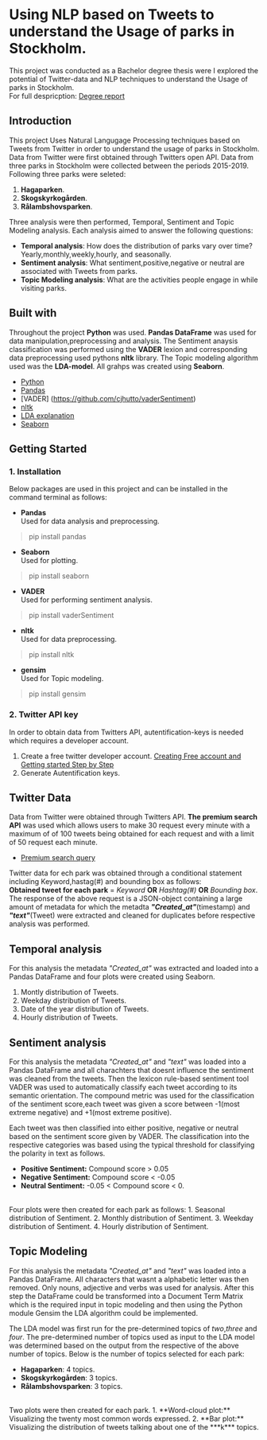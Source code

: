 # Using NLP based on Tweets to understand the Usage of parks in Stockholm.
This project was conducted as a Bachelor degree thesis were I explored the potential of Twitter-data and NLP techniques to understand the Usage of parks in Stockholm.
<br/>
For full despricption: [Degree report](http://www.diva-portal.se/smash/get/diva2:1453846/FULLTEXT01.pdf)
## Introduction
This project Uses Natural Langugage Processing techniques based on Tweets from Twitter in order to understand the usage of parks in Stockholm. Data from Twitter were first obtained through Twitters open API. Data from three parks in Stockholm were collected between the periods 2015-2019. Following three parks were seleted:
1. **Hagaparken**.
2. **Skogskyrkogården**.
3. **Rålambshovsparken**.<br/>

Three analysis were then performed, Temporal, Sentiment and Topic Modeling analysis. Each analysis aimed to answer the following questions:<br/>

* **Temporal analysis**: How does the distribution of parks vary over time? Yearly,monthly,weekly,hourly, and seasonally.
* **Sentiment analysis**: What sentiment,positive,negative or neutral are associated with Tweets from parks.
* **Topic Modeling analysis**: What are the activities people engage in while visiting parks.

## Built with
Throughout the project **Python** was used. **Pandas DataFrame** was used for data manipulation,preprocessing and analysis. The Sentiment anaysis classification was performed using the **VADER** lexion and corresponding data preprocessing used pythons **nltk** library. The Topic modeling algorithm used was the **LDA-model**. All grahps was created using **Seaborn**.

* [Python](https://www.python.org/)
* [Pandas](https://pandas.pydata.org/)
* [VADER] (https://github.com/cjhutto/vaderSentiment)
* [nltk](https://www.nltk.org/)
* [LDA explanation](https://www.analyticsvidhya.com/blog/2016/08/beginners-guide-to-topic-modeling-in-python/)
* [Seaborn](https://seaborn.pydata.org/)

## Getting Started
### 1. Installation
Below packages are used in this project and can be installed in the command terminal as follows:
* **Pandas** <br/>
Used for data analysis and preprocessing.
> pip install pandas 

* **Seaborn** <br/>
Used for plotting.
> pip install seaborn

* **VADER** <br/>
Used for performing sentiment analysis.
> pip install vaderSentiment

* **nltk** <br/>
Used for data preprocessing.
> pip install nltk

* **gensim** <br/>
Used for Topic modeling.
> pip install gensim <br/>

### 2. Twitter API key
In order to obtain data from Twitters API, autentification-keys is needed which requires a developer account. 
1. Create a free twitter developer account. [Creating Free account and Getting started Step by Step](https://developer.twitter.com/en/docs/twitter-api/getting-started/guide)
2. Generate Autentification keys.

## Twitter Data
Data from Twitter were obtained through Twitters API. **The premium search API** was used which allows users to make 30 request every minute with a maximum of of 100 tweets being obtained for each request and with a limit of 50 request each minute. 
* [Premium search query](https://developer.twitter.com/en/docs/twitter-api/v1/tweets/search/api-reference/premium-search)

Twitter data for ech park was obtained through a conditional statement including Keyword,hastag(#) and bounding box as follows:
<br/>
**Obtained tweet for each park** = *Keyword* **OR** *Hashtag(#)* **OR** *Bounding box*.
<br/>
The response of the above request is a JSON-object containing a large amount of metadata for which the metadta ***"Created_at"***(timestamp) and ***"text"***(Tweet) were extracted and cleaned for duplicates before respective analysis was performed. 

## Temporal analysis
For this analysis the metadata *"Created_at"* was extracted and loaded into a Pandas DataFrame and four plots were created using Seaborn.<br/>
1. Montly distribution of Tweets.
2. Weekday distribution of Tweets.
3. Date of the year distribution of Tweets.
4. Hourly distribution of Tweets.

## Sentiment analysis
For this analysis the metadata *"Created_at"* and *"text"* was loaded into a Pandas DataFrame and all charachters that doesnt influence the sentiment was cleaned from the tweets. Then the lexicon rule-based sentiment tool VADER was used to automatically classify each tweet according to its semantic orientation. The compound metric was used for the classification of the sentiment score,each tweet was given a score between -1(most extreme negative) and +1(most extreme positive).<br/>

Each tweet was then classified into either positive, negative or neutral based on the sentiment score given by VADER. The classification into the respective categories was based using the typical threshold for classifying the polarity in text as follows. 
* **Positive Sentiment:** Compound score > 0.05
* **Negative Sentiment:** Compound score < -0.05
* **Neutral Sentiment:** -0.05 < Compound score < 0. 
<br/>
Four plots were then created for each park as follows:
1. Seasonal distribution of Sentiment.
2. Monthly distribution of Sentiment.
3. Weekday distribution of Sentiment.
4. Hourly distribution of Sentiment. 


## Topic Modeling
For this analysis the metadata *"Created_at"* and *"text"* was loaded into a Pandas DataFrame. All characters that wasnt a alphabetic letter was then removed. Only nouns, adjective and verbs was used for analysis. After this step the DataFrame could be transformed into a Document Term Matrix which is the required input in topic modeling and then using the Python module Gensim the LDA algorithm could be implemented. 

The LDA model was first run for the pre-determined topics of *two*,*three* and *four*. The pre-determined number of topics used as input to the LDA model was determined based on the output from the respective of the above number of topics. Below is the number of topics selected for each park:
* **Hagaparken**: 4 topics.
* **Skogskyrkogården**: 3 topics.
* **Rålambshovsparken**: 3 topics.
<br/>
Two plots were then created for each park. 
1. **Word-cloud plot:** Visualizing the twenty most common words expressed.
2. **Bar plot:** Visualizing the distribution of tweets talking about one of the ***k*** topics.








